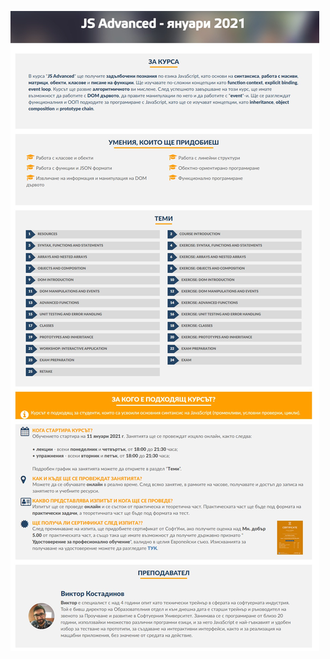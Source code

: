 ![plot](https://raw.githubusercontent.com/spazbg/Softuni-JS-ADVANCED-Jan-2021/main/%D0%9A%D1%83%D1%80%D1%81%20JS%20Advanced%20-%20%D1%8F%D0%BD%D1%83%D0%B0%D1%80%D0%B8%202021%20-%20%D0%A1%D0%BE%D1%84%D1%82%D1%83%D0%B5%D1%80%D0%B5%D0%BD%20%D1%83%D0%BD%D0%B8%D0%B2%D0%B5%D1%80%D1%81%D0%B8%D1%82%D0%B5%D1%82.png)
